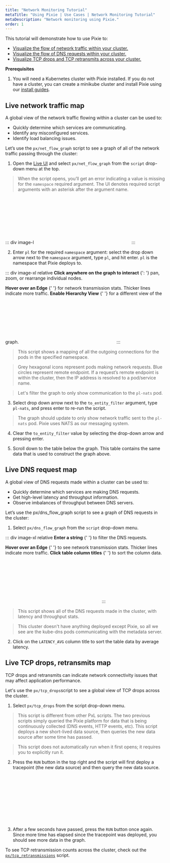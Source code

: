 ```yaml
---
title: "Network Monitoring Tutorial"
metaTitle: "Using Pixie | Use Cases | Network Monitoring Tutorial"
metaDescription: "Network monitoring using Pixie."
order: 1
---
```


This tutorial will demonstrate how to use Pixie to:

- [Visualize the flow of network traffic within your cluster.](#visualize-network-traffic-flowing-within-the-cluster)
- [Visualize the flow of DNS requests within your cluster.](#visualize-dns-requests-made-within-the-cluster)
- [Visualize TCP drops and TCP retransmits across your cluster.](#visualize-tcp-drops-and-tcp-retransmissions-across-the-cluster)

**Prerequisites**

1. You will need a Kubernetes cluster with Pixie installed. If you do not have a cluster, you can create a minikube cluster and install Pixie using our [install guides](/installing-pixie/quick-start/).

## Live network traffic map

A global view of the network traffic flowing within a cluster can be used to:

- Quickly determine which services are communicating.
- Identify any misconfigured services.
- Identify load balancing issues.

Let’s use the `px/net_flow_graph` script to see a graph of all of the network traffic passing through the cluster:

1. Open the [Live UI](work.withpixie.ai) and select `px/net_flow_graph` from the `script` drop-down menu at the top.

> When the script opens, you’ll get an error indicating a value is missing for the `namespace` required argument. The UI denotes required script arguments with an asterisk after the argument name.

::: div image-l
<svg title='' src='use-case-tutorials/missing_required_arg.png'/>
:::

2. Enter `pl` for the required `namespace` argument: select the drop down arrow next to the `namespace` argument, type `pl`, and hit enter.  `pl` is the namespace that Pixie deploys to.

::: div image-xl relative
<PoiTooltip top={25} left={15}>
<strong>Click anywhere on the graph to interact</strong>
{': '}
pan, zoom, or rearrange individual nodes.
</PoiTooltip>

<PoiTooltip top={37} left={62}>
<strong>Hover over an Edge</strong>
{' '}
for network transmission stats. Thicker lines indicate more traffic.
</PoiTooltip>

<PoiTooltip top={60} left={87}>
<strong>Enable Hierarchy View</strong>
{' '}
for a different view of the graph.
</PoiTooltip>

<svg title='' src='use-case-tutorials/net_flow_graph.png'/>
:::

> This script shows a mapping of all the outgoing connections for the pods in the specified namespace.

> Grey hexagonal icons represent pods making network requests. Blue circles represent remote endpoint. If a request’s remote endpoint is within the cluster, then the IP address is resolved to a pod/service name.

> Let's filter the graph to only show communication to the `pl-nats` pod.

3. Select drop down arrow next to the `to_entity_filter` argument, type `pl-nats`, and press enter to re-run the script.

> The graph should update to only show network traffic sent to the `pl-nats` pod. Pixie uses NATS as our messaging system.

4. Clear the `to_entity_filter` value by selecting the drop-down arrow and pressing enter.

5. Scroll down to the table below the graph. This table contains the same data that is used to construct the graph above.

## Live DNS request map

A global view of DNS requests made within a cluster can be used to:

- Quickly determine which services are making DNS requests.
- Get high-level latency and throughput information.
- Observe imbalances of throughput between DNS servers.

Let’s use the px/dns_flow_graph script to see a graph of DNS requests in the cluster:

1. Select `px/dns_flow_graph` from the `script` drop-down menu.

::: div image-xl relative
<PoiTooltip top={14} left={28}>
<strong>Enter a string</strong>
{' '}
to filter the DNS requests.
</PoiTooltip>

<PoiTooltip top={50} left={40}>
<strong>Hover over an Edge</strong>
{' '}
to see  network transmission stats. Thicker lines indicate more traffic.
</PoiTooltip>

<PoiTooltip top={72} left={57}>
<strong>Click table column titles</strong>
{' '}
to sort the column data.
</PoiTooltip>

<svg title='' src='use-case-tutorials/dns_flow_graph.png'/>
:::

> This script shows all of the DNS requests made in the cluster, with latency and throughput stats.

> This cluster doesn't have anything deployed except Pixie, so all we see are the kube-dns pods communicating with the metadata server.

2. Click on the `LATENCY_AVG` column title to sort the table data by average latency.

## Live TCP drops, retransmits map

TCP drops and retransmits can indicate network connectivity issues that may affect application performance.

Let's use the `px/tcp_drops`script to see a global view of TCP drops across the cluster.

1. Select `px/tcp_drops` from the script drop-down menu.

> This script is different from other PxL scripts. The two previous scripts simply queried the Pixie platform for data that is being continuously collected (DNS events, HTTP events, etc). This script deploys a new short-lived data source, then queries the new data source after some time has passed.

> This script does not automatically run when it first opens; it requires you to explicitly run it.

2. Press the `RUN` button in the top right and the script will first deploy a tracepoint (the new data source) and then query the new data source.

<svg title='' src='use-case-tutorials/tcp_drops.png'/>

3. After a few seconds have passed, press the `RUN` button once again. Since more time has elapsed since the tracepoint was deployed, you should see more data in the graph.

To see TCP retransmission counts across the cluster, check out the [`px/tcp_retransmissions`](http://work.withpixie.ai/script/tcp_retransmissions) script.
